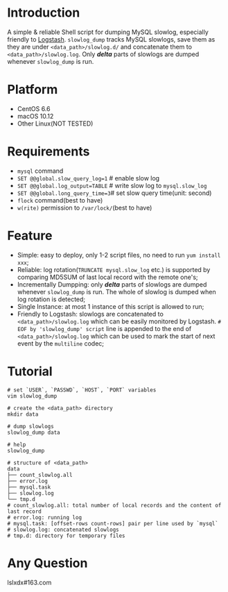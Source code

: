 # Introduction
A simple &amp; reliable Shell script for dumping MySQL slowlog, especially friendly to [Logstash](https://www.elastic.co/products/logstash).
`slowlog_dump` tracks MySQL slowlogs, save them as they are under `<data_path>/slowlog.d/` and concatenate them to `<data_path>/slowlog.log`. Only _**delta**_ parts of slowlogs are dumped whenever `slowlog_dump` is run.

# Platform
* CentOS 6.6
* macOS 10.12
* Other Linux(NOT TESTED)

# Requirements
* `mysql` command
* `SET @@global.slow_query_log=1` # enable slow log
* `SET @@global.log_output=TABLE` # write slow log to `mysql.slow_log`
* `SET @@global.long_query_time=3`# set slow query time(unit: second)
* `flock` command(best to have)
* `w(rite)` permission to `/var/lock/`(best to have)

# Feature
* Simple: easy to deploy, only 1-2 script files, no need to run `yum install xxx`;
* Reliable: log rotation(`TRUNCATE mysql.slow_log` etc.) is supported by comparing MD5SUM of last local record with the remote one's;
* Incrementally Dumpping: only _**delta**_ parts of slowlogs are dumped whenever `slowlog_dump` is run. The whole of slowlog is dumped when log rotation is detected;
* Single Instance: at most 1 instance of this script is allowed to run;
* Friendly to Logstash: slowlogs are concatenated to `<data_path>/slowlog.log` which can be easily monitored by Logstash. `# EOF by 'slowlog_dump' script` line is appended to the end of `<data_path>/slowlog.log` which can be used to mark the start of next event by the `multiline` codec;

# Tutorial
```
# set `USER`, `PASSWD`, `HOST`, `PORT` variables
vim slowlog_dump

# create the <data_path> directory
mkdir data

# dump slowlogs
slowlog_dump data

# help
slowlog_dump

# structure of <data_path>
data
├── count_slowlog.all
├── error.log
├── mysql.task
├── slowlog.log
└── tmp.d
# count_slowlog.all: total number of local records and the content of last record
# error.log: running log
# mysql.task: [offset-rows count-rows] pair per line used by `mysql` 
# slowlog.log: concatenated slowlogs
# tmp.d: directory for temporary files
```
# Any Question
lslxdx#163.com
